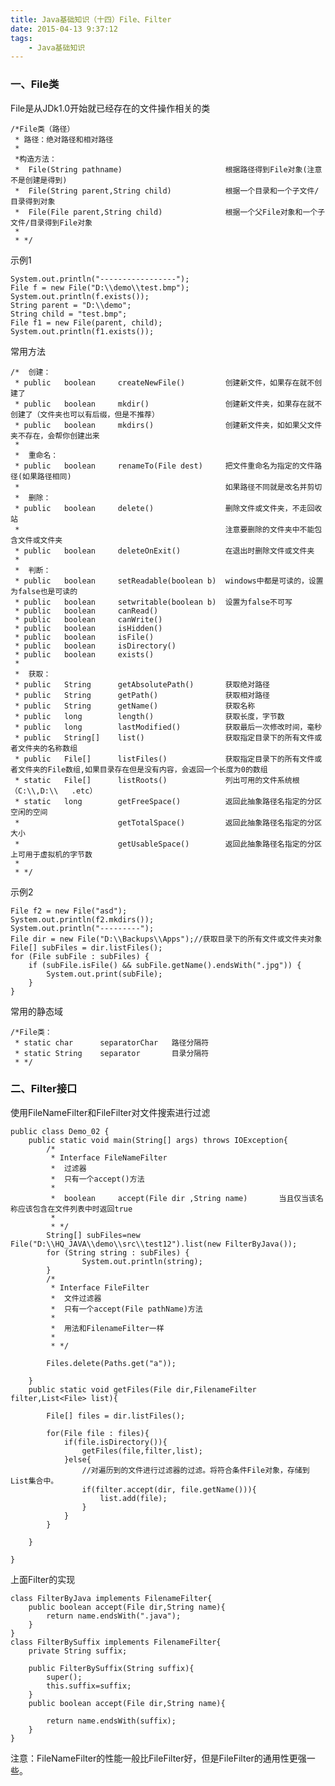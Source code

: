 ```yaml
---
title: Java基础知识（十四）File、Filter
date: 2015-04-13 9:37:12
tags: 
	- Java基础知识
---
```


### 一、File类
File是从JDk1.0开始就已经存在的文件操作相关的类

	/*File类（路径）
	 * 路径：绝对路径和相对路径
	 * 
	 *构造方法：
	 * 	File(String pathname)						根据路径得到File对象(注意不是创建是得到)
	 * 	File(String parent,String child)			根据一个目录和一个子文件/目录得到对象
	 * 	File(File parent,String child)				根据一个父File对象和一个子文件/目录得到File对象
	 * 
	 * */
示例1

	System.out.println("-----------------");
	File f = new File("D:\\demo\\test.bmp");
	System.out.println(f.exists());
	String parent = "D:\\demo";
	String child = "test.bmp";
	File f1 = new File(parent, child);
	System.out.println(f1.exists());
常用方法

	/*	创建：
	 * public 	boolean		createNewFile()			创建新文件，如果存在就不创建了		 
	 * public 	boolean		mkdir()					创建新文件夹，如果存在就不创建了（文件夹也可以有后缀，但是不推荐）		 
	 * public 	boolean		mkdirs()				创建新文件夹，如如果父文件夹不存在，会帮你创建出来	 
	 * 
	 * 	重命名：
	 * public 	boolean 	renameTo(File dest)		把文件重命名为指定的文件路径(如果路径相同)
	 * 												如果路径不同就是改名并剪切
	 * 	删除：									
	 * public	boolean		delete()				删除文件或文件夹，不走回收站
	 * 												注意要删除的文件夹中不能包含文件或文件夹
	 * public	boolean		deleteOnExit()			在退出时删除文件或文件夹
	 * 
	 * 	判断：
	 * public	boolean		setReadable(boolean b)	windows中都是可读的，设置为false也是可读的	
	 * public	boolean		setwritable(boolean b)	设置为false不可写	
	 * public	boolean		canRead()
	 * public	boolean		canWrite()
	 * public	boolean		isHidden()
	 * public	boolean		isFile()		
	 * public	boolean		isDirectory()
	 * public 	boolean 	exists()
	 * 
	 * 	获取：
	 * public	String		getAbsolutePath()		获取绝对路径
	 * public 	String		getPath()				获取相对路径	
	 * public 	String		getName()				获取名称
	 * public 	long		length()				获取长度，字节数
	 * public 	long		lastModified()			获取最后一次修改时间，毫秒
	 * public 	String[]	list()					获取指定目录下的所有文件或者文件夹的名称数组
	 * public 	File[]		listFiles()				获取指定目录下的所有文件或者文件夹的File数组,如果目录存在但是没有内容，会返回一个长度为0的数组
	 * static 	File[]		listRoots()				列出可用的文件系统根（C:\\,D:\\   .etc）
	 * static	long		getFreeSpace()			返回此抽象路径名指定的分区空闲的空间
	 * 						getTotalSpace()			返回此抽象路径名指定的分区大小
	 * 						getUsableSpace()		返回此抽象路径名指定的分区上可用于虚拟机的字节数
	 * 	
	 * */
示例2

	File f2 = new File("asd");
	System.out.println(f2.mkdirs());
	System.out.println("---------");
	File dir = new File("D:\\Backups\\Apps");//获取目录下的所有文件或文件夹对象
	File[] subFiles = dir.listFiles();
	for (File subFile : subFiles) {
		if (subFile.isFile() && subFile.getName().endsWith(".jpg")) {
			System.out.print(subFile);
		}
	}
常用的静态域

	/*File类：
	 * static char 		separatorChar  	路径分隔符
	 * static String	separator		目录分隔符
	 * */
	
### 二、Filter接口
使用FileNameFilter和FileFilter对文件搜索进行过滤

	public class Demo_02 {
		public static void main(String[] args) throws IOException{
			/*
			 * Interface FileNameFilter
			 *	过滤器	
			 *	只有一个accept()方法 
			 * 
			 * 	boolean		accept(File dir ,String name)		当且仅当该名称应该包含在文件列表中时返回true
			 * 
			 * */
			String[] subFiles=new File("D:\\HQ_JAVA\\demo\\src\\test12").list(new FilterByJava());
			for (String string : subFiles) {
					System.out.println(string);
			}
			/*
			 * Interface FileFilter 
			 * 	文件过滤器
			 *	只有一个accept(File pathName)方法 
			 *
			 *	用法和FilenameFilter一样 
			 *
			 * */
			
			Files.delete(Paths.get("a"));
			
		}
		public static void getFiles(File dir,FilenameFilter filter,List<File> list){
			
			File[] files = dir.listFiles();
			
			for(File file : files){
				if(file.isDirectory()){
					getFiles(file,filter,list);
				}else{
					//对遍历到的文件进行过滤器的过滤。将符合条件File对象，存储到List集合中。 
					if(filter.accept(dir, file.getName())){
						list.add(file);
					}
				}
			}
			
		}
	
	}
上面Filter的实现

	class FilterByJava implements FilenameFilter{
		public boolean accept(File dir,String name){
			return name.endsWith(".java");
		}
	}
	class FilterBySuffix implements FilenameFilter{
		private String suffix;
		
		public FilterBySuffix(String suffix){
			super();
			this.suffix=suffix;
		}
		public boolean accept(File dir,String name){
			
			return name.endsWith(suffix);
		}
	}
注意：FileNameFilter的性能一般比FileFilter好，但是FileFilter的通用性更强一些。